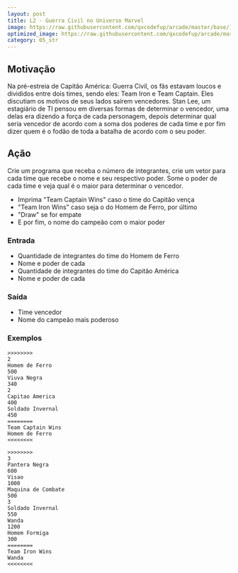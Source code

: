 ```yaml
---
layout: post
title: L2 - Guerra Civil no Universo Marvel
image: https://raw.githubusercontent.com/qxcodefup/arcade/master/base/180/__capa.jpg
optimized_image: https://raw.githubusercontent.com/qxcodefup/arcade/master/base/.thumb/180/Readme.jpg
category: 05_str
---
```

<!-- DON'T EDIT THIS FILE, GENERATED BY SCRIPT -->
<!-- DON'T EDIT THIS FILE, GENERATED BY SCRIPT -->
<!-- DON'T EDIT THIS FILE, GENERATED BY SCRIPT -->
<!-- DON'T EDIT THIS FILE, GENERATED BY SCRIPT -->
<!-- DON'T EDIT THIS FILE, GENERATED BY SCRIPT -->



## Motivação

Na pré-estreia de Capitão América: Guerra Civil, os fãs estavam loucos e divididos entre dois times, sendo eles: Team Iron e Team Captain. Eles discutiam os motivos de seus lados saírem vencedores. Stan Lee, um estagiário de TI pensou em diversas formas de determinar o vencedor, uma delas era dizendo a força de cada personagem, depois determinar qual seria vencedor de acordo com a soma dos poderes de cada time e por fim dizer quem é o fodão de toda a batalha de acordo com o seu poder.

## Ação

Crie um programa que receba o número de integrantes, crie um vetor para cada time que recebe o nome e seu respectivo poder. Some o poder de cada time e veja qual é o maior para determinar o vencedor.

* Imprima "Team Captain Wins" caso o time do Capitão vença  
* "Team Iron Wins" caso seja o do Homem de Ferro, por último  
* "Draw" se for empate  
* E por fim, o nome do campeão com o maior poder

### Entrada

* Quantidade de integrantes do time do Homem de Ferro
* Nome e poder de cada
* Quantidade de integrantes do time do Capitão América
* Nome e poder de cada

### Saída

* Time vencedor
* Nome do campeão mais poderoso

### Exemplos

```
>>>>>>>>
2
Homem de Ferro
500
Viuva Negra
340
2
Capitao America
400
Soldado Invernal
450
========
Team Captain Wins
Homem de Ferro
<<<<<<<<

>>>>>>>>
3
Pantera Negra
600
Visao
1000
Maquina de Combate
500
3
Soldado Invernal
550
Wanda
1200
Homem Formiga
300
========
Team Iron Wins
Wanda
<<<<<<<<
```

